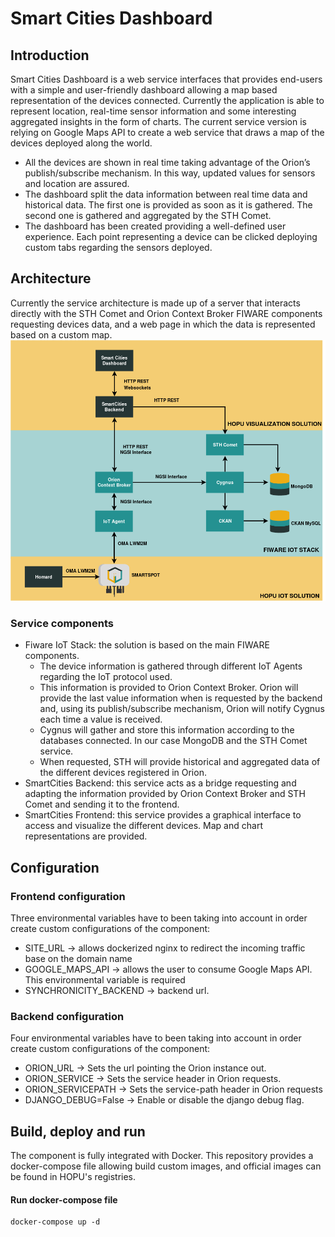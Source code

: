 # Smart Cities Dashboard

## Introduction
Smart Cities Dashboard is a web service interfaces that provides end-users with a simple and user-friendly dashboard allowing a map based representation of the devices connected. Currently the application is able to represent location, real-time sensor information and some interesting aggregated insights in the form of charts. 
The current service version is relying on Google Maps API to create a web service that draws a map of the devices deployed along the world.
- All the devices are shown in real time taking advantage of the Orion’s publish/subscribe mechanism. In this way, updated values for sensors and location are assured.
- The dashboard split the data information between real time data and historical data. The first one is provided as soon as it is gathered. The second one is gathered and aggregated by the STH Comet. 
- The dashboard has been created providing a well-defined user experience. Each point representing a device can be clicked deploying custom tabs regarding the sensors deployed. 

## Architecture
Currently the service architecture is made up of a server that interacts directly with the STH Comet and Orion Context Broker FIWARE components requesting devices data, and a web page in which the data is represented based on a custom map.
![alt text](https://github.com/HOP-Ubiquitous/live-dashboard/raw/master/images/smartcities-dashboard-fiware-architecture.png "High-level architecture")


### Service components
- Fiware IoT Stack: the solution is based on the main FIWARE components. 
  - The device information is gathered through different IoT Agents regarding the IoT protocol used. 
  - This information is provided to Orion Context Broker. Orion will provide the last value information when is requested by the backend and, using its publish/subscribe mechanism, Orion will notify Cygnus each time a value is received.
  - Cygnus will gather and store this information according to the databases connected. In our case MongoDB and the STH Comet service.
  - When requested, STH will provide historical and aggregated data of the different devices registered in Orion.
- SmartCities Backend: this service acts as a bridge requesting and adapting the information provided by Orion Context Broker and STH Comet and sending it to the frontend.
- SmartCities Frontend: this service provides a graphical interface to access and visualize the different devices. Map and chart representations are provided. 

## Configuration

### Frontend configuration 
Three environmental variables have to been taking into account in order create custom configurations of the component:
- SITE_URL → allows dockerized nginx to redirect the incoming traffic base on the domain name
- GOOGLE_MAPS_API → allows the user to consume Google Maps API. This environmental variable is required
- SYNCHRONICITY_BACKEND → backend url.

### Backend configuration
Four environmental variables have to been taking into account in order create custom configurations of the component:
- ORION_URL → Sets the url pointing the Orion instance out.
- ORION_SERVICE → Sets the service header in Orion requests.
- ORION_SERVICEPATH → Sets the service-path header in Orion requests
- DJANGO_DEBUG=False → Enable or disable the django debug flag.

## Build, deploy and run
The component is fully integrated with Docker. This repository provides a docker-compose file allowing build custom images, and official images can be found in HOPU's registries. 

#### Run docker-compose file
```
docker-compose up -d
```

